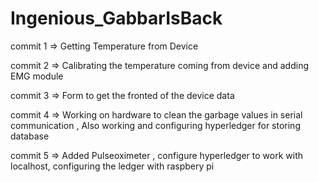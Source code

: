 # Ingenious_GabbarIsBack


commit 1 => Getting Temperature from Device 

commit 2 => Calibrating the temperature coming from device and adding EMG module

commit 3 => Form to get the fronted of the device data

commit 4 => Working on hardware to clean the garbage values in serial communication , Also working and configuring hyperledger for storing database

commit 5 => Added Pulseoximeter , configure hyperledger to work with localhost, configuring the ledger with raspbery pi
